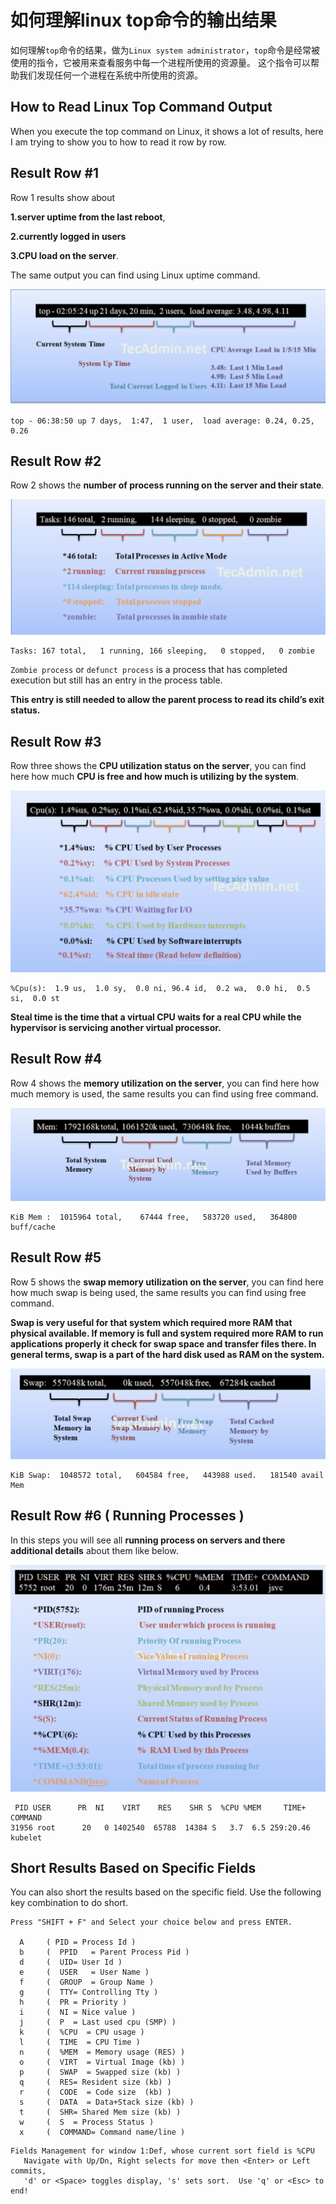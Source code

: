 # 如何理解linux top命令的输出结果

如何理解`top`命令的结果，做为`Linux system administrator`，`top`命令是经常被使用的指令，它被用来查看服务中每一个进程所使用的资源量。 这个指令可以帮助我们发现任何一个进程在系统中所使用的资源。



## How to Read Linux Top Command Output

When you execute the top command on Linux, it shows a lot of results, here I am trying to show you to how to read it row by row.

## Result Row #1

Row 1 results show about 

**1.server uptime from the last reboot**, 

**2.currently logged in users**  

**3.CPU load on the server**. 

The same output you can find using Linux uptime command.

![Alt Image Text](image/top_1.jpg "Body image")

```
top - 06:38:50 up 7 days,  1:47,  1 user,  load average: 0.24, 0.25, 0.26
```

## Result Row #2

Row 2 shows the **number of process running on the server and their state**.

![Alt Image Text](image/top_2.jpg "Body image")

```
Tasks: 167 total,   1 running, 166 sleeping,   0 stopped,   0 zombie
```

`Zombie process` or `defunct process` is a process that has completed execution but still has an entry in the process table. 

**This entry is still needed to allow the parent process to read its child’s exit status.**

## Result Row #3

Row three shows the **CPU utilization status on the server**, you can find here how much **CPU is free and how much is utilizing by the system**.

![Alt Image Text](image/top_3.jpg "Body image")

```
%Cpu(s):  1.9 us,  1.0 sy,  0.0 ni, 96.4 id,  0.2 wa,  0.0 hi,  0.5 si,  0.0 st
```

**Steal time is the time that a virtual CPU waits for a real CPU while the hypervisor is servicing another virtual processor.**

## Result Row #4

Row 4 shows the **memory utilization on the server**, you can find here how much memory is used, the same results you can find using free command.

![Alt Image Text](image/top_4.jpg "Body image")

```
KiB Mem :  1015964 total,    67444 free,   583720 used,   364800 buff/cache
```

## Result Row #5

Row 5 shows the **swap memory utilization on the server**, you can find here how much swap is being used, the same results you can find using free command.

**Swap is very useful for that system which required more RAM that physical available. If memory is full and system required more RAM to run applications properly it check for swap space and transfer files there. In general terms, swap is a part of the hard disk used as RAM on the system.**

![Alt Image Text](image/top_5.jpg "Body image")

```
KiB Swap:  1048572 total,   604584 free,   443988 used.   181540 avail Mem
```

## Result Row #6 ( Running Processes )

In this steps you will see all **running process on servers and there additional details** about them like below.

![Alt Image Text](image/top_6.jpg "Body image")

```
 PID USER      PR  NI    VIRT    RES    SHR S  %CPU %MEM     TIME+ COMMAND
31956 root      20   0 1402540  65788  14384 S   3.7  6.5 259:20.46 kubelet
```

## Short Results Based on Specific Fields

You can also short the results based on the specific field. Use the following key combination to do short.

```
Press "SHIFT + F" and Select your choice below and press ENTER.

  A     ( PID = Process Id )
  b     (  PPID   = Parent Process Pid )
  d     (  UID= User Id )
  e     (  USER   = User Name )
  f     (  GROUP  = Group Name )
  g     (  TTY= Controlling Tty )
  h     (  PR = Priority )
  i     (  NI = Nice value )
  j     (  P  = Last used cpu (SMP) )
  k     (  %CPU  = CPU usage )
  l     (  TIME  = CPU Time )
  n     (  %MEM  = Memory usage (RES) )
  o     (  VIRT  = Virtual Image (kb) )
  p     (  SWAP  = Swapped size (kb) )
  q     (  RES= Resident size (kb) )
  r     (  CODE  = Code size  (kb) )
  s     (  DATA  = Data+Stack size (kb) )
  t     (  SHR= Shared Mem size (kb) )
  w     (  S  = Process Status )
  x     (  COMMAND= Command name/line )

```

```
Fields Management for window 1:Def, whose current sort field is %CPU
   Navigate with Up/Dn, Right selects for move then <Enter> or Left commits,
   'd' or <Space> toggles display, 's' sets sort.  Use 'q' or <Esc> to end!
```

